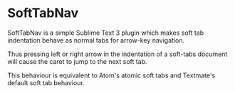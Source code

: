 SoftTabNav
=========
SoftTabNav is a simple Sublime Text 3 plugin which makes soft tab indentation behave as normal tabs for arrow-key navigation.

Thus pressing left or right arrow in the indentation of a soft-tabs document will cause the caret to jump to the next soft tab.

This behaviour is equivalent to Atom's atomic soft tabs and Textmate's default soft tab behaviour.